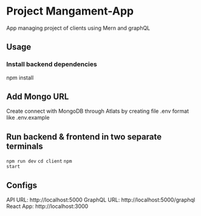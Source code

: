 # Project Mangament-App
App managing project of clients using Mern and graphQL

## Usage
### Install backend dependencies
npm install

## Add Mongo URL
Create connect with MongoDB through Atlats by creating file .env format like .env.example

## Run backend & frontend in two separate terminals
<code>npm run dev</code>
<code>cd client</code>
<code>npm start</code>

## Configs
API URL: http://localhost:5000
GraphQL URL: http://localhost:5000/graphql
React App: http://localhost:3000
